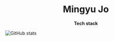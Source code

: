 

# <center>Mingyu Jo </center>

 **<center> Tech stack</center>** 
 

![GitHub stats](https://github-readme-stats.vercel.app/api?username=JoJo0217&show_icons=true&theme=radical)



<!--
**JoJo0217/JoJo0217** is a ✨ _special_ ✨ repository because its `README.md` (this file) appears on your GitHub profile.

Here are some ideas to get you started:

- 🔭 I’m currently working on ...
- 🌱 I’m currently learning ...
- 👯 I’m looking to collaborate on ...
- 🤔 I’m looking for help with ...
- 💬 Ask me about ...
- 📫 How to reach me: ...
- 😄 Pronouns: ...
- ⚡ Fun fact: ...
-->
